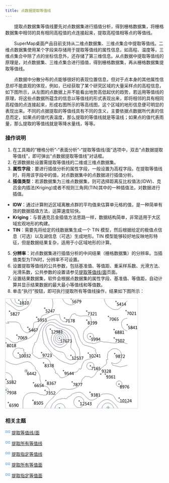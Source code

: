 ```yaml
---
title: 点数据提取等值线
---
```


　　提取点数据集等值线要先对点数据集进行插值分析，得到栅格数据集，将栅格数据集中相邻的具有相同高程值的点连接起来，提取高程值相等点的等值线。

　　SuperMap桌面产品目前支持从二维点数据集、三维点集合中提取等值线。二维点数据集使用某个字段来存储用于提取等值线的属性信息，如高程、温度等，三维点集合中除了点的坐标信息外，还存储了第三维信息。从点数据中提取等值线的原理是，对点数据集、三维点集合进行插值，得到栅格数据集，再从栅格数据集提取等值线。

　　点数据中分散分布的点能够很好的表现位置信息，但对于点本身的其他属性信息却不能直观的体现，例如，已经获取了某个研究区域的大量采样点的高程信息，如下图所示，从左图的点数据上并不能看出地势高低起伏的趋势，若运用等值线的原理，将这些点数据所蕴含的信息以等值线的形式表现出来，即将相邻的具有相同高程值的点连接起来，形成右图所示的等高线图，这个区域的地形信息便可明显的表现出来。不同的点据提取的等值线具有不同的含义，主要依据点数据所代表的信息而定，如果点的值代表温度，那么提取的等值线就是等温线；如果点的值代表雨量，那么提取的等值线就是等降水量线，等等。


### 操作说明

 1. 在工具箱的“栅格分析”-“表面分析”-“提取等值线/面”选项中，双击“点数据提取等值线”，即可弹出“点数据提取等值线”对话框。
 2. 在源数据处设置需提取等值线的二维或三维点数据集。
 3. **属性字段**：要进行插值分析的属性字段，一般设置为高程字段。在提取等值线时，将用该字段中的值，对点数据集中的点数据进行插值分析。
 4. **插值类型**：若源数据集为三维点数据集，则可选择距离反比权值法(IDW)、克吕金内插法(Kriging)或者不规则三角网(TIN)其中的一种插值法，对数据进行插值。

   - **IDW**：通过计算附近区域离散点群的平均值来估算单元格的值，是一种简单有效的数据插值方法，运算速度较快。
   - **Kriging**：与普通克吕金插值方法思路一样，数据结构简单，非常适用于大区域宏观地形的构建。
   - **TIN**：需要先将给定的线数据集生成一个 TIN 模型，然后根据给定的极值点信息（可选）以及湖信息（可选）生成地形。TIN 模型能够较好地反映地形特征，但是数据结果复杂，适用于小区域地形的计算。 

 5. **分辨率**：对点数据集进行插值分析的中间结果（栅格数据集）的分辨率。当插值类型为TIN时，分辨率不可设置。
 6. 设置提取等值线的公共参数，包括基准值、等值距、重采样系数、光滑方法、光滑系数，公共参数的设置请参见[提取等值线/面](DriveContour.html)页面。
 7. 设置结果数据集，软件会根据点数据集的属性字段、基准值、等值距，自动计算并显示结果数据的最大最小等值线和等值数。
 8. 单击“执行”按钮，即可执行提取所有等值线操作，结果如下图所示：  

  ![](img/ExtractIsoline.png)


### 相关主题


![](../img/smalltitle.png) [提取等值线/面](DriveContour.html)

![](../img/smalltitle.png) [提取所有等值线](DriveContourAll.html)

![](../img/smalltitle.png) [提取指定等值线](DriveContourSpecific.html)

![](../img/smalltitle.png) [提取所有等值面](DriveRegionAll.html)

![](../img/smalltitle.png) [提取指定等值面](DriveRegionSpecific.html)


